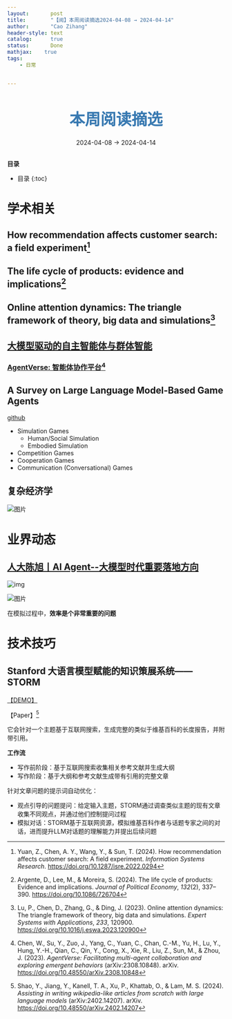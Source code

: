 ```yaml
---
layout:       post
title:        "【阅】本周阅读摘选2024-04-08 → 2024-04-14"
author:       "Cao Zihang"
header-style: text
catalog:      true
status:		  Done
mathjax: 	true
tags:
    - 日常


---
```


<center style="margin-bottom: 20px; margin-top: 50px"><font color="#3879B1" style="line-height: 1.4;font-weight: 700;font-size: 36px;box-sizing: border-box; ">本周阅读摘选</font></center>

<center style=" margin-bottom: 30px;">2024-04-08 → 2024-04-14</center>

<font style="font-weight: bold;">目录</font>

* 目录
{:toc}
# 学术相关

## How recommendation affects customer search: a field experiment[^1]



## The life cycle of products: evidence and  implications[^2]



## Online attention dynamics: The triangle framework of theory, big data and simulations[^3]



## [大模型驱动的自主智能体与群体智能](https://mp.weixin.qq.com/s/0Qb7FDqaYO_f3eIzYVCrtQ)

### [**AgentVerse: 智能体协作平台**](https://github.com/OpenBMB/AgentVerse)[^4]



## A Survey on Large Language Model-Based Game Agents

[github](https://github.com/git-disl/awesome-LLM-game-agent-papers?tab=readme-ov-file#simulation-games)

- Simulation Games
  - Human/Social Simulation
  - Embodied Simulation
- Competition Games
- Cooperation Games
- Communication (Conversational) Games

## 复杂经济学

![图片](https://img.caozihang.com/img/202404131734959.webp)

# 业界动态

## [人大陈旭丨Al Agent--大模型时代重要落地方向](https://mp.weixin.qq.com/s/nCYJD5-E7UOEthl3ff5i5A)

![img](https://img.caozihang.com/img/202404131702648.webp)

![图片](https://img.caozihang.com/img/202404131703198.webp)

在模拟过程中，**效率是个非常重要的问题**

# 技术技巧

## Stanford 大语言模型赋能的知识策展系统——STORM

[【DEMO】](https://storm.genie.stanford.edu/)

【Paper】[^5]

它会针对一个主题基于互联网搜索，生成完整的类似于维基百科的长度报告，并附带引用。

**工作流**

- 写作前阶段：基于互联网搜索收集相关参考文献并生成大纲
- 写作阶段：基于大纲和参考文献生成带有引用的完整文章

针对文章问题的提示词自动优化：

- 观点引导的问题提问：给定输入主题，STORM通过调查类似主题的现有文章收集不同观点，并通过他们控制提问过程
- 模拟对话：STORM基于互联网资源，模拟维基百科作者与话题专家之间的对话，进而提升LLM对话题的理解能力并提出后续问题

[^1]: Yuan, Z., Chen, A. Y., Wang, Y., & Sun, T. (2024). How recommendation affects customer search: A field experiment. *Information Systems Research*. https://doi.org/10.1287/isre.2022.0294
[^2]: Argente, D., Lee, M., & Moreira, S. (2024). The life cycle of products: Evidence and             implications. *Journal of Political Economy*, *132*(2), 337–390. https://doi.org/10.1086/726704
[^3]: Lu, P., Chen, D., Zhang, G., & Ding, J. (2023). Online attention dynamics: The triangle framework of theory, big data and simulations. *Expert Systems with Applications*, *233*, 120900. https://doi.org/10.1016/j.eswa.2023.120900
[^4]: Chen, W., Su, Y., Zuo, J., Yang, C., Yuan, C., Chan, C.-M., Yu, H., Lu, Y., Hung, Y.-H., Qian, C., Qin, Y., Cong, X., Xie, R., Liu, Z., Sun, M., & Zhou, J. (2023). *AgentVerse: Facilitating multi-agent collaboration and exploring emergent behaviors* (arXiv:2308.10848). arXiv. https://doi.org/10.48550/arXiv.2308.10848
[^5]: Shao, Y., Jiang, Y., Kanell, T. A., Xu, P., Khattab, O., & Lam, M. S. (2024). *Assisting in writing wikipedia-like articles from scratch with large language models* (arXiv:2402.14207). arXiv. https://doi.org/10.48550/arXiv.2402.14207
